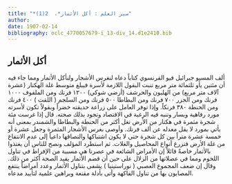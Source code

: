 ```yaml
---
title: "*سير العلم : أكل الأثمار*.  2(1)"
author: 
date: 1907-02-14
bibliography: oclc_4770057679-i_13-div_14.d1e2410.bib
---
```




##  أكل الأثمار 


 ألف المسيو جبرائيل فيو الفرنسوي كتاباً دعاه لنغرس الأشجار ولنأكل الأثمار ومما جاء فيه أن  مئتين  يأو  ثلثمائة  متر مربع تنبت البقول اللازمة لأسرة فيبلغ متوسط غلة الهكتار (عشرة  آلاف  متر مربع) من الهليون والخرشف (أرضي شوكي)  ١٢٠٠  فرنك ومن الملفوف  ١٠٠٠  فرنك ومن الجزر  ٧٠٠  فرنك ومن البطاطا  ٥٠٠  فرنك ومن السلجم ( اللفت ) ٤٠٠  فرنك ومن الحنطة  ٣٨٠  فرنكاً. وإذا توفر العامل على زراعة حديقته خضراً وبقولاً تكون لأسرته مورد رفاهية ويسار وتنبه فيه الرغبة في الاقتصاد وتجود بذلك صحته. قال إذا غرست  مئة  شجرة مثمرة في هكتار من الأرض تغل أكثر من الحنطة والبطاطا والشمندر بمعنى أنه يأتي بمورد لا يقل معدله عن  ألف  فرنك. وأوصى بغرس الأشجار المثمرة وجعل  عشرة  أو  خمسة  عشرة  متراً بين كل شجرة حتى لا يكون اشتباكها والتصاقها داعياً إلى عدم الانتفاع من غلة الأرض فتزرع أنواع المحاصيل والغلات. ثم استطرد المؤلف ونصح للناس أن يغتذوا بالأثمار خاصةً قائلاً إن الأمراض الشائعة في عصرنا هي مسببة من الإفراط في تناول اللحوم ومما في عضلاتها من الزلال على حين أن قضم الأثمار يفيد الصحة أكثر من ذلك. وقال إن ضعف المجموع العصبي ( نوراستينيا ) يشفى بتناول الأثمار وعدد أمراضاً ينتفع المصابون بها من تناول الفاكهة وأتى بأدلة مقنعة وبراهين علمية لتأييد مدعاه.  
